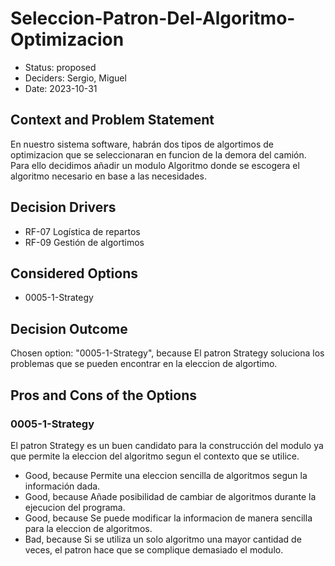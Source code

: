 # Seleccion-Patron-Del-Algoritmo-Optimizacion

* Status: proposed
* Deciders: Sergio, Miguel
* Date: 2023-10-31

## Context and Problem Statement

En nuestro sistema software, habrán dos tipos de algortimos de optimizacion que se seleccionaran en funcion de la demora del camión. Para ello decidimos añadir un modulo Algoritmo donde se escogera el algoritmo necesario en base a las necesidades.

## Decision Drivers

* RF-07 Logística de repartos
* RF-09 Gestión de algortimos

## Considered Options

* 0005-1-Strategy

## Decision Outcome

Chosen option: "0005-1-Strategy", because El patron Strategy soluciona los problemas que se pueden encontrar en la eleccion de algortimo.

## Pros and Cons of the Options

### 0005-1-Strategy

El patron Strategy es un buen candidato para la construcción del modulo ya que permite la eleccion del algoritmo segun el contexto que se utilice.

* Good, because Permite una eleccion sencilla de algoritmos segun la información dada.
* Good, because Añade posibilidad de cambiar de algoritmos durante la ejecucion del programa.
* Good, because Se puede modificar la informacion de manera sencilla para la eleccion de algoritmos.
* Bad, because Si se utiliza un solo algoritmo una mayor cantidad de veces, el patron hace que se complique demasiado el modulo.

